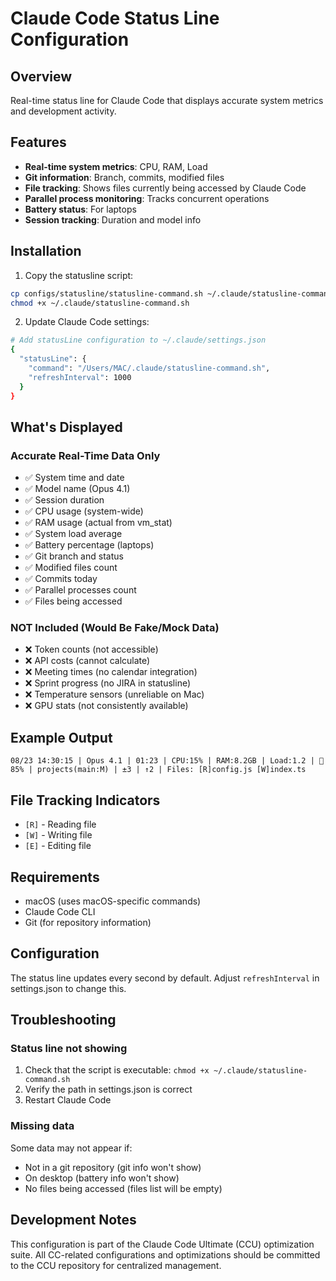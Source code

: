 # Claude Code Status Line Configuration

## Overview
Real-time status line for Claude Code that displays accurate system metrics and development activity.

## Features
- **Real-time system metrics**: CPU, RAM, Load
- **Git information**: Branch, commits, modified files
- **File tracking**: Shows files currently being accessed by Claude Code
- **Parallel process monitoring**: Tracks concurrent operations
- **Battery status**: For laptops
- **Session tracking**: Duration and model info

## Installation

1. Copy the statusline script:
```bash
cp configs/statusline/statusline-command.sh ~/.claude/statusline-command.sh
chmod +x ~/.claude/statusline-command.sh
```

2. Update Claude Code settings:
```bash
# Add statusLine configuration to ~/.claude/settings.json
{
  "statusLine": {
    "command": "/Users/MAC/.claude/statusline-command.sh",
    "refreshInterval": 1000
  }
}
```

## What's Displayed

### Accurate Real-Time Data Only
- ✅ System time and date
- ✅ Model name (Opus 4.1)
- ✅ Session duration
- ✅ CPU usage (system-wide)
- ✅ RAM usage (actual from vm_stat)
- ✅ System load average
- ✅ Battery percentage (laptops)
- ✅ Git branch and status
- ✅ Modified files count
- ✅ Commits today
- ✅ Parallel processes count
- ✅ Files being accessed

### NOT Included (Would Be Fake/Mock Data)
- ❌ Token counts (not accessible)
- ❌ API costs (cannot calculate)
- ❌ Meeting times (no calendar integration)
- ❌ Sprint progress (no JIRA in statusline)
- ❌ Temperature sensors (unreliable on Mac)
- ❌ GPU stats (not consistently available)

## Example Output
```
08/23 14:30:15 | Opus 4.1 | 01:23 | CPU:15% | RAM:8.2GB | Load:1.2 | 🔋85% | projects(main:M) | ±3 | ↑2 | Files: [R]config.js [W]index.ts
```

## File Tracking Indicators
- `[R]` - Reading file
- `[W]` - Writing file
- `[E]` - Editing file

## Requirements
- macOS (uses macOS-specific commands)
- Claude Code CLI
- Git (for repository information)

## Configuration
The status line updates every second by default. Adjust `refreshInterval` in settings.json to change this.

## Troubleshooting

### Status line not showing
1. Check that the script is executable: `chmod +x ~/.claude/statusline-command.sh`
2. Verify the path in settings.json is correct
3. Restart Claude Code

### Missing data
Some data may not appear if:
- Not in a git repository (git info won't show)
- On desktop (battery info won't show)
- No files being accessed (files list will be empty)

## Development Notes
This configuration is part of the Claude Code Ultimate (CCU) optimization suite. All CC-related configurations and optimizations should be committed to the CCU repository for centralized management.